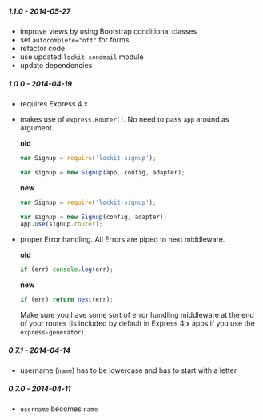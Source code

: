 
##### 1.1.0 - 2014-05-27

- improve views by using Bootstrap conditional classes
- set `autocomplete="off"` for forms
- refactor code
- use updated `lockit-sendmail` module
- update dependencies

##### 1.0.0 - 2014-04-19

- requires Express 4.x
- makes use of `express.Router()`. No need to pass `app` around as argument.

  **old**

  ```js
  var Signup = require('lockit-signup');

  var signup = new Signup(app, config, adapter);
  ```

  **new**

  ```js
  var Signup = require('lockit-signup');

  var signup = new Signup(config, adapter);
  app.use(signup.router);
  ```

- proper Error handling. All Errors are piped to next middleware.

  **old**

  ```js
  if (err) console.log(err);
  ```

  **new**

  ```js
  if (err) return next(err);
  ```

  Make sure you have some sort of error handling middleware at the end of your
  routes (is included by default in Express 4.x apps if you use the `express-generator`).


##### 0.7.1 - 2014-04-14

- username (`name`) has to be lowercase and has to start with a letter

##### 0.7.0 - 2014-04-11

- `username` becomes `name`
